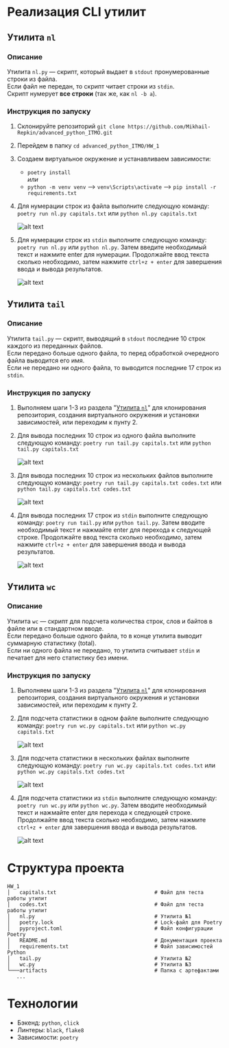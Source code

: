 # Реализация CLI утилит

## Утилита `nl`

### Описание

Утилита `nl.py` — скрипт, который выдает в `stdout` пронумерованные строки из файла.    
Если файл не передан, то скрипт читает строки из `stdin`.    
Скрипт нумерует **все строки** (так же, как `nl -b a`).

### Инструкция по запуску
1. Склонируйте репозиторий `git clone https://github.com/Mikhail-Repkin/advanced_python_ITMO.git`
2. Перейдем в папку `cd advanced_python_ITMO/HW_1`
3. Создаем виртуальное окружение и устанавливаем зависимости:  
   * `poetry install`    
     *или*
   * `python -m venv venv` --> `venv\Scripts\activate` --> `pip install -r requirements.txt`
4. Для нумерации строк из файла выполните следующую команду: `poetry run nl.py capitals.txt` или `python nl.py capitals.txt`
   
   ![alt text](artifacts/nl_with_file.png)

5. Для нумерации строк из `stdin` выполните следующую команду: `poetry run nl.py` или `python nl.py`. Затем введите необходимый текст и нажмите enter для нумерации. Продолжайте ввод текста сколько необходимо, затем нажмите `ctrl+z + enter` для завершения ввода и вывода результатов.

   ![alt text](artifacts/nl_with_stdin.png)


## Утилита `tail`

### Описание

Утилита `tail.py` — скрипт, выводящий в `stdout` последние 10 строк каждого из переданных файлов.    
Eсли передано больше одного файла, то перед обработкой очередного файла выводится его имя.    
Если не передано ни одного файла, то выводится последние 17 строк из `stdin`.

### Инструкция по запуску
1. Выполняем шаги 1-3 из раздела "[Утилита `nl`](https://github.com/Mikhail-Repkin/advanced_python_ITMO/tree/main/HW_1#инструкция-по-запуску)" для клонирования репозитория, создания виртуального окружения и установки зависимостей, или переходим к пунту 2.
2. Для вывода последних 10 строк из одного файла выполните следующую команду: `poetry run tail.py capitals.txt` или `python tail.py capitals.txt`
   
   ![alt text](artifacts/tail_one_file.png)

3. Для вывода последних 10 строк из нескольких файлов выполните следующую команду: `poetry run tail.py capitals.txt codes.txt` или `python tail.py capitals.txt codes.txt`
   
   ![alt text](artifacts/tail_files.png)

4. Для вывода последних 17 строк из `stdin` выполните следующую команду: `poetry run tail.py` или `python tail.py`. Затем вводите необходимый текст и нажмайте enter для перехода к следующей строке. Продолжайте ввод текста сколько необходимо, затем нажмите `ctrl+z + enter` для завершения ввода и вывода результатов.

   ![alt text](artifacts/tail_stdin.png)


## Утилита `wc`

### Описание

Утилита `wc` — скрипт для подсчета количества строк, слов и байтов в файле или в стандартном вводе.    
Если передано больше одного файла, то в конце утилита выводит суммарную статистику (total).    
Если ни одного файла не передано, то утилита считывает `stdin` и печатает для него статистику без имени.


### Инструкция по запуску
1. Выполняем шаги 1-3 из раздела "[Утилита `nl`](https://github.com/Mikhail-Repkin/advanced_python_ITMO/tree/main/HW_1#инструкция-по-запуску)" для клонирования репозитория, создания виртуального окружения и установки зависимостей, или переходим к пунту 2.
2. Для подсчета статистики в одном файле выполните следующую команду: `poetry run wc.py capitals.txt` или `python wc.py capitals.txt`

   ![alt text](artifacts/wc_one_file.png)

3. Для подсчета статистики в нескольких файлах выполните следующую команду: `poetry run wc.py capitals.txt codes.txt` или `python wc.py capitals.txt codes.txt`

   ![alt text](artifacts/wc_files.png)

4. Для подсчета статистики из `stdin` выполните следующую команду: `poetry run wc.py` или `python wc.py`. Затем вводите необходимый текст и нажмайте enter для перехода к следующей строке. Продолжайте ввод текста сколько необходимо, затем нажмите `ctrl+z + enter` для завершения ввода и вывода результатов.

   ![alt text](artifacts/wc_stdin.png)

# Структура проекта
```shell
HW_1
│   capitals.txt                                # Файл для теста работы утилит
│   codes.txt                                   # Файл для теста работы утилит
│   nl.py                                       # Утилита №1
│   poetry.lock                                 # Lock-файл для Poetry
│   pyproject.toml                              # Файл конфигурации Poetry
│   README.md                                   # Документация проекта
│   requirements.txt                            # Файл зависимостей Python
│   tail.py                                     # Утилита №2   
│   wc.py                                       # Утилита №3
└───artifacts                                   # Папка с артефактами
   ...
```

# Технологии

* Бэкенд: `python`, `click`
* Линтеры: `black`, `flake8`
* Зависимости: `poetry`